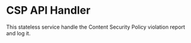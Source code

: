# CSP API Handler

This stateless service handle the Content Security Policy violation report and log it.
